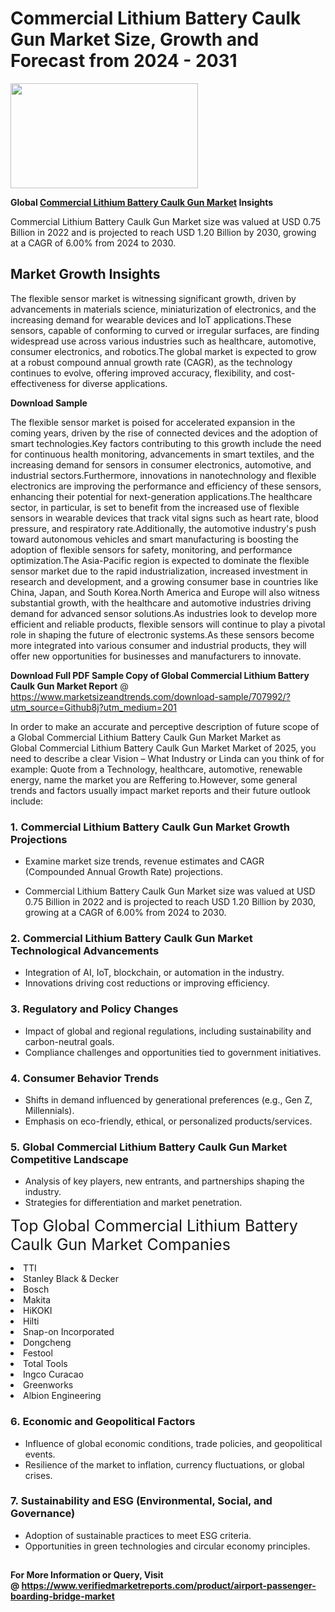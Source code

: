 <H1>Commercial Lithium Battery Caulk Gun Market Size, Growth and Forecast from 2024 - 2031</H1><img class="aligncenter size-medium wp-image-584254" src="https://thirdeyenews.in/wp-content/uploads/2024/09/Global-Market-Research-300x168.jpeg" alt="" width="300" height="168" /><p><strong>Global&nbsp;<a href="https://www.marketsizeandtrends.com/download-sample/707992/?utm_source=Github8j?utm_medium=201">Commercial Lithium Battery Caulk Gun Market</a> Insights</strong></p><p>Commercial Lithium Battery Caulk Gun Market size was valued at USD 0.75 Billion in 2022 and is projected to reach USD 1.20 Billion by 2030, growing at a CAGR of 6.00% from 2024 to 2030.</p><p><h2>Market Growth Insights</h2> <p>The flexible sensor market is witnessing significant growth, driven by advancements in materials science, miniaturization of electronics, and the increasing demand for wearable devices and IoT applications.These sensors, capable of conforming to curved or irregular surfaces, are finding widespread use across various industries such as healthcare, automotive, consumer electronics, and robotics.The global market is expected to grow at a robust compound annual growth rate (CAGR), as the technology continues to evolve, offering improved accuracy, flexibility, and cost-effectiveness for diverse applications.</p> <p><strong>Download Sample</strong></p> <p>The flexible sensor market is poised for accelerated expansion in the coming years, driven by the rise of connected devices and the adoption of smart technologies.Key factors contributing to this growth include the need for continuous health monitoring, advancements in smart textiles, and the increasing demand for sensors in consumer electronics, automotive, and industrial sectors.Furthermore, innovations in nanotechnology and flexible electronics are improving the performance and efficiency of these sensors, enhancing their potential for next-generation applications.The healthcare sector, in particular, is set to benefit from the increased use of flexible sensors in wearable devices that track vital signs such as heart rate, blood pressure, and respiratory rate.Additionally, the automotive industry's push toward autonomous vehicles and smart manufacturing is boosting the adoption of flexible sensors for safety, monitoring, and performance optimization.The Asia-Pacific region is expected to dominate the flexible sensor market due to the rapid industrialization, increased investment in research and development, and a growing consumer base in countries like China, Japan, and South Korea.North America and Europe will also witness substantial growth, with the healthcare and automotive industries driving demand for advanced sensor solutions.As industries look to develop more efficient and reliable products, flexible sensors will continue to play a pivotal role in shaping the future of electronic systems.As these sensors become more integrated into various consumer and industrial products, they will offer new opportunities for businesses and manufacturers to innovate.<p><span class=""><strong>Download Full PDF Sample Copy of Global Commercial Lithium Battery Caulk Gun Market Report</strong> @ <a href="https://www.marketsizeandtrends.com/download-sample/707992/?utm_source=Github8j?utm_medium=201" target="_blank">https://www.marketsizeandtrends.com/download-sample/707992/?utm_source=Github8j?utm_medium=201</a></span></p><p>In order to make an accurate and perceptive description of future scope of a Global&nbsp;Commercial Lithium Battery Caulk Gun Market Market as Global&nbsp;Commercial Lithium Battery Caulk Gun Market Market of 2025, you need to describe a clear Vision &ndash; What Industry or Linda can you think of for example: Quote from a Technology, healthcare, automotive, renewable energy, name the market you are Reffering to.However, some general trends and factors usually impact market reports and their future outlook include:</p><h3>1.&nbsp;<strong>Commercial Lithium Battery Caulk Gun Market Growth Projections</strong></h3><ul><li>Examine market size trends, revenue estimates and CAGR (Compounded Annual Growth Rate) projections.</li><li><p>Commercial Lithium Battery Caulk Gun Market size was valued at USD 0.75 Billion in 2022 and is projected to reach USD 1.20 Billion by 2030, growing at a CAGR of 6.00% from 2024 to 2030.</p></li></ul><h3>2.&nbsp;<strong>Commercial Lithium Battery Caulk Gun Market Technological Advancements</strong></h3><ul><li>Integration of AI, IoT, blockchain, or automation in the industry.</li><li>Innovations driving cost reductions or improving efficiency.</li></ul><h3>3.&nbsp;<strong>Regulatory and Policy Changes</strong></h3><ul><li>Impact of global and regional regulations, including sustainability and carbon-neutral goals.</li><li>Compliance challenges and opportunities tied to government initiatives.</li></ul><h3>4.&nbsp;<strong>Consumer Behavior Trends</strong></h3><ul><li>Shifts in demand influenced by generational preferences (e.g., Gen Z, Millennials).</li><li>Emphasis on eco-friendly, ethical, or personalized products/services.</li></ul><h3>5.&nbsp;<strong>Global Commercial Lithium Battery Caulk Gun Market Competitive Landscape</strong></h3><ul><li>Analysis of key players, new entrants, and partnerships shaping the industry.</li><li>Strategies for differentiation and market penetration.</li></ul><p data-pm-slice="1 1 []"><span style="color: inherit; font-family: inherit; font-size: 25px;">Top Global Commercial Lithium Battery Caulk Gun Market Companies</span></p><div class="" data-test-id=""><p><li>TTI</li><li> Stanley Black & Decker</li><li> Bosch</li><li> Makita</li><li> HiKOKI</li><li> Hilti</li><li> Snap-on Incorporated</li><li> Dongcheng</li><li> Festool</li><li> Total Tools</li><li> Ingco Curacao</li><li> Greenworks</li><li> Albion Engineering</li></p></div><h3>6.&nbsp;<strong>Economic and Geopolitical Factors</strong></h3><ul><li>Influence of global economic conditions, trade policies, and geopolitical events.</li><li>Resilience of the market to inflation, currency fluctuations, or global crises.</li></ul><h3>7.&nbsp;<strong>Sustainability and ESG (Environmental, Social, and Governance)</strong></h3><ul><li>Adoption of sustainable practices to meet ESG criteria.</li><li>Opportunities in green technologies and circular economy principles.</li></ul><h2><strong style="font-size: 14px;">For More Information or Query, Visit @&nbsp;</strong><a style="background-color: #ffffff; font-size: 14px;" href="https://www.marketsizeandtrends.com/report/commercial-lithium-battery-caulk-gun-market/" target="_blank">https://www.verifiedmarketreports.com/product/airport-passenger-boarding-bridge-market</a></h2>